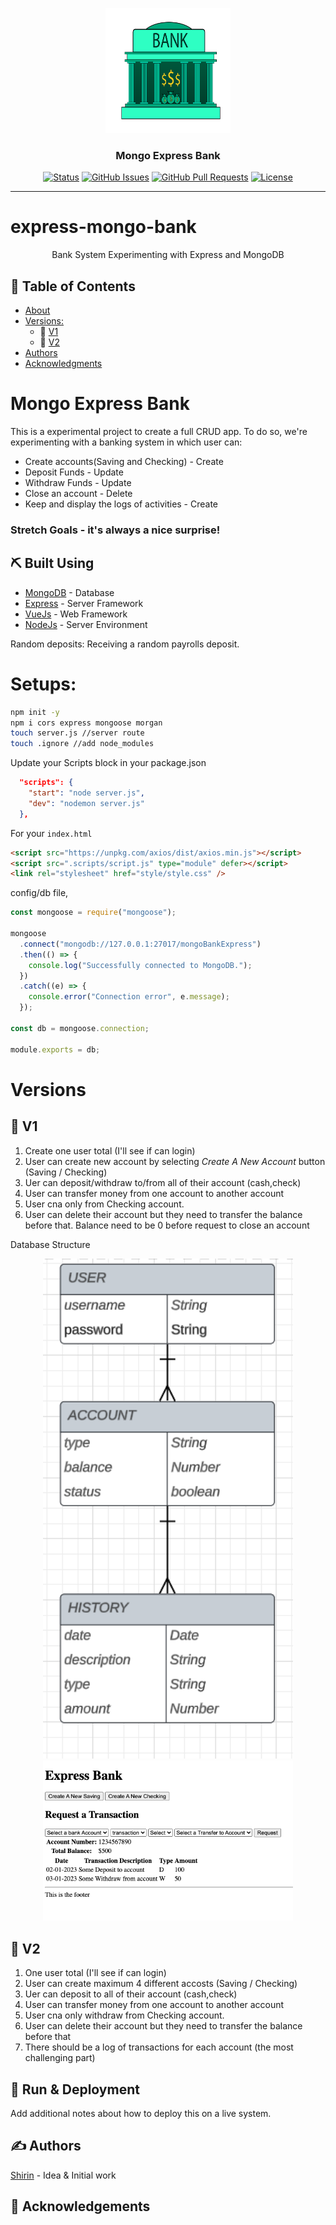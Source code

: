<p align="center">
  <a href="" rel="noopener">
 <img width=200px height=200px src="./readmefiles/img/bank.png" alt="Project logo"></a>
</p>

<h3 align="center">Mongo Express Bank</h3>

<div align="center">

[![Status](https://img.shields.io/badge/status-active-success.svg)](active)
[![GitHub Issues](https://img.shields.io/github/issues/kylelobo/The-Documentation-Compendium.svg)](https://github.com/kylelobo/The-Documentation-Compendium/issues)
[![GitHub Pull Requests](https://img.shields.io/github/issues-pr/kylelobo/The-Documentation-Compendium.svg)](https://github.com/kylelobo/The-Documentation-Compendium/pulls)
[![License](https://img.shields.io/badge/license-MIT-blue.svg)](/LICENSE)

</div>

---

# express-mongo-bank

<p align="center"> Bank System Experimenting with Express and MongoDB
    <br> 
</p>

## 📝 Table of Contents

- [About](#about)
- [Versions:](#versions)
  - 🔧 [V1](#v1)
  - 🔧 [V2](#v2)
- [Authors](#authors)
- [Acknowledgments](#acknowledgement)

# Mongo Express Bank

This is a experimental project to create a full CRUD app. To do so, we're experimenting with a banking system in which user can:

- Create accounts(Saving and Checking) - Create
- Deposit Funds - Update
- Withdraw Funds - Update
- Close an account - Delete
- Keep and display the logs of activities - Create

### Stretch Goals - it's always a nice surprise!

## ⛏️ Built Using <a name = "built_using"></a>

- [MongoDB](https://www.mongodb.com/) - Database
- [Express](https://expressjs.com/) - Server Framework
- [VueJs](https://vuejs.org/) - Web Framework
- [NodeJs](https://nodejs.org/en/) - Server Environment

Random deposits: Receiving a random payrolls deposit.

# Setups:

```sh
npm init -y
npm i cors express mongoose morgan
touch server.js //server route
touch .ignore //add node_modules
```

Update your Scripts block in your package.json

```json
  "scripts": {
    "start": "node server.js",
    "dev": "nodemon server.js"
  },
```

For your `index.html`

```html
<script src="https://unpkg.com/axios/dist/axios.min.js"></script>
<script src=".scripts/script.js" type="module" defer></script>
<link rel="stylesheet" href="style/style.css" />
```

config/db file,

```js
const mongoose = require("mongoose");

mongoose
  .connect("mongodb://127.0.0.1:27017/mongoBankExpress")
  .then(() => {
    console.log("Successfully connected to MongoDB.");
  })
  .catch((e) => {
    console.error("Connection error", e.message);
  });

const db = mongoose.connection;

module.exports = db;
```

# Versions <a name = "#versions"></a>

## 🔧 V1 <a name = "#v1"></a>

1. Create one user total (I'll see if can login)
2. User can create new account by selecting _Create A New Account_ button (Saving / Checking)
3. Uer can deposit/withdraw to/from all of their account (cash,check)
4. User can transfer money from one account to another account
5. User cna only from Checking account.
6. User can delete their account but they need to transfer the balance before that. Balance need to be 0 before request to close an account

Database Structure

<p align="center">
 <img width=400px src="./readmefiles/designimg/data_structure_img.png" alt="v1-data-structure">
 <img width=400px src="./readmefiles/designimg/v1-basicUI.png" alt="v1-basic-ui">
</p>

## 🔧 V2 <a name = "#v2"></a>

1. One user total (I'll see if can login)
2. User can create maximum 4 different accosts (Saving / Checking)
3. Uer can deposit to all of their account (cash,check)
4. User can transfer money from one account to another account
5. User cna only withdraw from Checking account.
6. User can delete their account but they need to transfer the balance before that
7. There should be a log of transactions for each account (the most challenging part)

## 🚀 Run & Deployment <a name = "deployment"></a>

Add additional notes about how to deploy this on a live system.

## ✍️ Authors <a name = "authors"></a>

[Shirin](https://github.com/shirinmjr) - Idea & Initial work

## 🎉 Acknowledgements <a name = "acknowledgement"></a>
